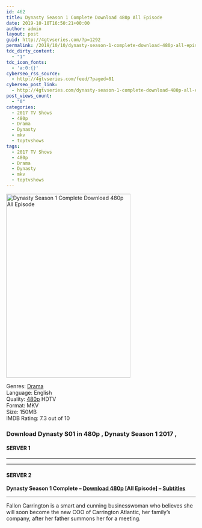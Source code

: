 ```yaml
---
id: 462
title: Dynasty Season 1 Complete Download 480p All Episode
date: 2019-10-10T16:50:21+00:00
author: admin
layout: post
guid: http://4gtvseries.com/?p=1292
permalink: /2019/10/10/dynasty-season-1-complete-download-480p-all-episode-2/
tdc_dirty_content:
  - "1"
tdc_icon_fonts:
  - 'a:0:{}'
cyberseo_rss_source:
  - http://4gtvseries.com/feed/?paged=81
cyberseo_post_link:
  - http://4gtvseries.com/dynasty-season-1-complete-download-480p-all-episode/
post_views_count:
  - "0"
categories:
  - 2017 TV Shows
  - 480p
  - Drama
  - Dynasty
  - mkv
  - toptvshows
tags:
  - 2017 TV Shows
  - 480p
  - Drama
  - Dynasty
  - mkv
  - toptvshows
---
```

<img loading="lazy" class="aligncenter" src="https://3.bp.blogspot.com/-XZ-RsjdEut4/XZ9hG_kKB9I/AAAAAAAAAdo/a85lnHsYr8orIbCAwVeI4YXSLETA4Up0gCK4BGAYYCw/s1600/Dynasty%2BSeason%2B1.jpg" alt="Dynasty Season 1 Complete Download 480p All Episode" width="330" height="488" />

Genres:&nbsp;<a href="http://4gtvseries.com/tag/drama/" data-wpel-link="internal">Drama</a>  
Language: English  
Quality:&nbsp;<a href="http://4gtvseries.com/tag/480p/" data-wpel-link="internal">480p</a>&nbsp;HDTV  
Format: MKV  
Size: 150MB  
IMDB Rating: 7.3 out of 10

### **Download Dynasty S01 in 480p , Dynasty Season 1 2017 ,&nbsp;**

#### <span><strong>SERVER 1</strong></span>

* * *

* * *

#### <span><strong>SERVER 2</strong></span>

**Dynasty Season 1 Complete – <a href="http://dl480p.xyz/1043/" data-wpel-link="external" target="_blank" rel="nofollow external noopener noreferrer" class="wpel-icon-left"><i class="wpel-icon fa fa-download" aria-hidden="true"></i>Download 480p</a> [All Episode] – <a href="https://subscene.com/subtitles/dynasty-2017-first-season" data-wpel-link="external" target="_blank" rel="nofollow external noopener noreferrer" class="wpel-icon-left"><i class="wpel-icon fa fa-download" aria-hidden="true"></i>Subtitles</a>**

* * *

Fallon Carrington is a smart and cunning businesswoman who believes she will soon become the new COO of Carrington Atlantic, her family’s company, after her father summons her for a meeting.

<div align="center">
</div>
